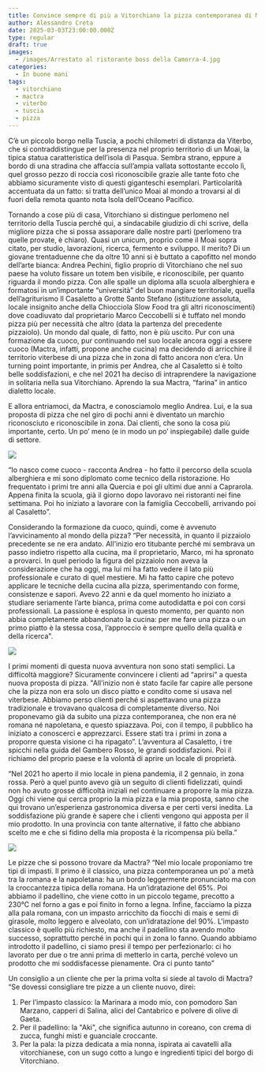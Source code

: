 ```yaml
---
title: Convince sempre di più a Vitorchiano la pizza contemporanea di Mactra
author: Alessandro Creta
date: 2025-03-03T23:00:00.000Z
type: regular
draft: true
images:
  - /images/Arrestato al ristorante boss della Camorra-4.jpg
categories:
  - In buone mani
tags:
  - vitorchiano
  - mactra
  - viterbo
  - tuscia
  - pizza
---
```


C’è un piccolo borgo nella Tuscia, a pochi chilometri di distanza da Viterbo, che si contraddistingue per la presenza nel proprio territorio di un Moai, la tipica statua caratteristica dell’isola di Pasqua. Sembra strano, eppure a bordo di una stradina che affaccia sull’ampia vallata sottostante eccolo lì, quel grosso pezzo di roccia così riconoscibile grazie alle tante foto che abbiamo sicuramente visto di questi giganteschi esemplari. Particolarità accentuata da un fatto: si tratta dell’unico Moai al mondo a trovarsi al di fuori della remota quanto nota Isola dell’Oceano Pacifico. 

Tornando a cose più di casa, Vitorchiano si distingue perlomeno nel territorio della Tuscia perché qui, a sindacabile giudizio di chi scrive, della migliore pizza che si possa assaporare dalle nostre parti (perlomeno tra quelle provate, è chiaro). Quasi un unicum, proprio come il Moai sopra citato, per studio, lavorazioni, ricerca, fermento e sviluppo. Il merito? Di un giovane trentaduenne che da oltre 10 anni si è buttato a capofitto nel mondo dell’arte bianca: Andrea Pechini, figlio proprio di Vitorchiano che nel suo paese ha voluto fissare un totem ben visibile, e riconoscibile, per quanto riguarda il mondo pizza. Con alle spalle un diploma alla scuola alberghiera e formatosi in un’importante “università” del buon mangiare territoriale, quella dell’agriturismo Il Casaletto a Grotte Santo Stefano (istituzione assoluta, locale insignito anche della Chiocciola Slow Food tra gli altri riconoscimenti) dove coadiuvato dal proprietario Marco Ceccobelli si è tuffato nel mondo pizza più per necessità che altro (data la partenza del precedente pizzaiolo). Un mondo dal quale, di fatto, non è più uscito. Pur con una formazione da cuoco, pur continuando nel suo locale ancora oggi a essere cuoco (Mactra, infatti, propone anche cucina) ma decidendo di arricchire il territorio viterbese di una pizza che in zona di fatto ancora non c’era. Un turning point importante, in primis per Andrea, che al Casaletto si è tolto belle soddisfazioni, e che nel 2021 ha deciso di intraprendere la navigazione in solitaria nella sua Vitorchiano. Aprendo la sua Mactra, “farina” in antico dialetto locale.

E allora entriamoci, da Mactra, e conosciamolo meglio Andrea. Lui, e la sua proposta di pizza che nel giro di pochi anni è diventato un marchio riconosciuto e riconoscibile in zona. Dai clienti, che sono la cosa più importante, certo. Un po’ meno (e in modo un po’ inspiegabile) dalle guide di settore. 

![](/images/andrea-pechini-mactra-vitorchiano-alessandro-creta.jpg)

“Io nasco come cuoco - racconta Andrea - ho fatto il percorso della scuola alberghiera e mi sono diplomato come tecnico della ristorazione. Ho frequentato i primi tre anni alla Quercia e poi gli ultimi due anni a Caprarola. Appena finita la scuola, già il giorno dopo lavoravo nei ristoranti nei fine settimana. Poi ho iniziato a lavorare con la famiglia Ceccobelli, arrivando poi al Casaletto”.

Considerando la formazione da cuoco, quindi, come è avvenuto l’avvicinamento al mondo della pizza? “Per necessità, in quanto il pizzaiolo precedente se ne era andato. All'inizio ero titubante perché mi sembrava un passo indietro rispetto alla cucina, ma il proprietario, Marco, mi ha spronato a provarci. In quel periodo la figura del pizzaiolo non aveva la considerazione che ha oggi, ma lui mi ha fatto vedere il lato più professionale e curato di quel mestiere. Mi ha fatto capire che potevo applicare le tecniche della cucina alla pizza, sperimentando con forme, consistenze e sapori. Avevo 22 anni e da quel momento ho iniziato a studiare seriamente l’arte bianca, prima come autodidatta e poi con corsi professionali. La passione è esplosa in questo momento, per quanto non abbia completamente abbandonato la cucina: per me fare una pizza o un primo piatto è la stessa cosa, l’approccio è sempre quello della qualità e della ricerca".

![](/images/mactra-pizzeria-pizza-viterbo.jpg)

I primi momenti di questa nuova avventura non sono stati semplici. La difficoltà maggiore? Sicuramente convincere i clienti ad “aprirsi” a questa nuova proposta di pizza. "All’inizio non è stato facile far capire alle persone che la pizza non era solo un disco piatto e condito come si usava nel viterbese. Abbiamo perso clienti perché si aspettavano una pizza tradizionale e trovavano qualcosa di completamente diverso. Noi proponevamo già da subito una pizza contemporanea, che non era né romana né napoletana, e questo spiazzava. Poi, con il tempo, il pubblico ha iniziato a conoscerci e apprezzarci. Essere stati tra i primi in zona a proporre questa visione ci ha ripagato”. L’avventura al Casaletto, i tre spicchi nella guida del Gambero Rosso, le grandi soddisfazioni. Poi il richiamo del proprio paese e la volontà di aprire un locale di proprietà.

“Nel 2021 ho aperto il mio locale in piena pandemia, il 2 gennaio, in zona rossa. Però a quel punto avevo già un seguito di clienti fidelizzati, quindi non ho avuto grosse difficoltà iniziali nel continuare a proporre la mia pizza. Oggi chi viene qui cerca proprio la mia pizza e la mia proposta, sanno che qui trovano un’esperienza gastronomica diversa e per certi versi inedita. La soddisfazione più grande è sapere che i clienti vengono qui apposta per il mio prodotto. In una provincia con tante alternative, il fatto che abbiano scelto me e che si fidino della mia proposta è la ricompensa più bella.”

![](/images/mactra-sala-pizzeria-vitorchiano.jpg)

Le pizze che si possono trovare da Mactra? “Nel mio locale proponiamo tre tipi di impasti. Il primo è il classico, una pizza contemporanea un po’ a metà tra la romana e la napoletana: ha un bordo leggermente pronunciato ma con la croccantezza tipica della romana. Ha un’idratazione del 65%. Poi abbiamo il padellino, che viene cotto in un piccolo tegame, precotto a 230°C nel forno a gas e poi finito in forno a legna. Infine, facciamo la pizza alla pala romana, con un impasto arricchito da fiocchi di mais e semi di girasole, molto leggero e alveolato, con un’idratazione del 90%. L'impasto classico è quello più richiesto, ma anche il padellino sta avendo molto successo, soprattutto perché in pochi qui in zona lo fanno. Quando abbiamo introdotto il padellino, ci siamo presi il tempo per perfezionarlo: ci ho lavorato per due o tre anni prima di metterlo in carta, perché volevo un prodotto che mi soddisfacesse pienamente. Ora ci punto tanto”

Un consiglio a un cliente che per la prima volta si siede al tavolo di Mactra? “Se dovessi consigliare tre pizze a un cliente nuovo, direi:

1. Per l’impasto classico: la Marinara a modo mio, con pomodoro San Marzano, capperi di Salina, alici del Cantabrico e polvere di olive di Gaeta.
2. Per il padellino: la "Aki", che significa autunno in coreano, con crema di zucca, funghi misti e guanciale croccante.
3. Per la pala: la pizza dedicata a mia nonna, ispirata ai cavatelli alla vitorchianese, con un sugo cotto a lungo e ingredienti tipici del borgo di Vitorchiano.
